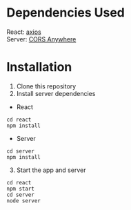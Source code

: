 # Dependencies Used
React: [axios](https://www.npmjs.com/package/axios)  
Server: [CORS Anywhere](https://www.npmjs.com/package/cors-anywhere)  

# Installation
1. Clone this repository
2. Install server dependencies
  * React
  ```
  cd react  
  npm install
  ```
  * Server
  ```
  cd server
  npm install
  ```
3. Start the app and server
  ```
  cd react
  npm start
  cd server
  node server
  ```
